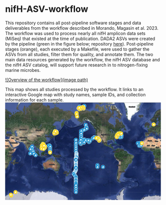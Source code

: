 # nifH-ASV-workflow
This repository contains all post-pipeline software stages and data deliverables from the workflow described in Morando, Magasin et al. 2023.  The workflow was used to process nearly all nifH amplicon data sets (MiSeq) that existed at the time of publication.  DADA2 ASVs were created by the pipeline (green in the figure below; repository [here](https://github.com/jdmagasin/nifH_amplicons_DADA2)). Post-pipeline stages (orange), each executed by a Makefile, were used to gather the ASVs from all studies, filter them for quality, and annotate them.  The two main data resources generated by the workflow, the nifH ASV database and the nifH ASV catalog, will support future research in to nitrogen-fixing marine microbes.

[![Overview of the workflow](image path)](url)

This map shows all studies processed by the workflow. It links to an interactive Google map with study names, sample IDs, and collection information for each sample.
[![These are all the studies in our paper](Morando_Magasin_et_al_2023_studies_used.png)](https://www.google.com/maps/d/embed?mid=1M8ZCYmVIuLwEC-o1Ux_6m--uxgBIu_Q&ehbc=2E312F)

